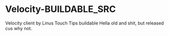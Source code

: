 # Velocity-BUILDABLE_SRC
Velocity client by Linus Touch Tips buildable
Hella old and shit, but released cus why not.
